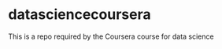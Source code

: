 datasciencecoursera
===================

This is a repo required by the Coursera course for data science
